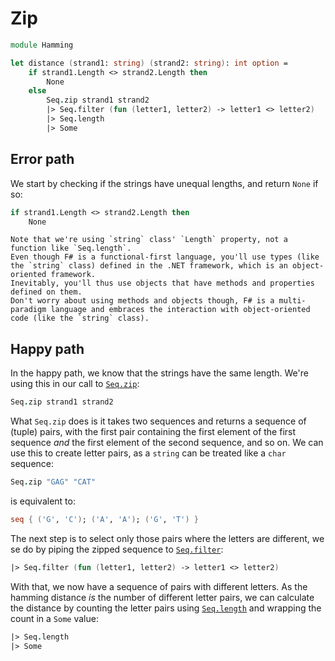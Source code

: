 # Zip

```fsharp
module Hamming

let distance (strand1: string) (strand2: string): int option =
    if strand1.Length <> strand2.Length then
        None
    else
        Seq.zip strand1 strand2
        |> Seq.filter (fun (letter1, letter2) -> letter1 <> letter2)
        |> Seq.length
        |> Some
```

## Error path

We start by checking if the strings have unequal lengths, and return `None` if so:

```fsharp
if strand1.Length <> strand2.Length then
    None
```

```exercism/note
Note that we're using `string` class' `Length` property, not a function like `Seq.length`.
Even though F# is a functional-first language, you'll use types (like the `string` class) defined in the .NET framework, which is an object-oriented framework.
Inevitably, you'll thus use objects that have methods and properties defined on them.
Don't worry about using methods and objects though, F# is a multi-paradigm language and embraces the interaction with object-oriented code (like the `string` class).
```

## Happy path

In the happy path, we know that the strings have the same length.
We're using this in our call to [`Seq.zip`][seq.zip]:

```fsharp
Seq.zip strand1 strand2
```

What `Seq.zip` does is it takes two sequences and returns a sequence of (tuple) pairs, with the first pair containing the first element of the first sequence _and_ the first element of the second sequence, and so on.
We can use this to create letter pairs, as a `string` can be treated like a `char` sequence:

```fsharp
Seq.zip "GAG" "CAT"
```

is equivalent to:

```fsharp
seq { ('G', 'C'); ('A', 'A'); ('G', 'T') }
```

The next step is to select only those pairs where the letters are different, we se do by piping the zipped sequence to [`Seq.filter`][seq.filter]:

```fsharp
|> Seq.filter (fun (letter1, letter2) -> letter1 <> letter2)
```

With that, we now have a sequence of pairs with different letters.
As the hamming distance _is_ the number of different letter pairs, we can calculate the distance by counting the letter pairs using [`Seq.length`][seq.length] and wrapping the count in a `Some` value:

```fsharp
|> Seq.length
|> Some
```

[seq.length]: https://fsharp.github.io/fsharp-core-docs/reference/fsharp-collections-seqmodule.html#length
[seq.filter]: https://fsharp.github.io/fsharp-core-docs/reference/fsharp-collections-seqmodule.html#filter
[seq.zip]: https://fsharp.github.io/fsharp-core-docs/reference/fsharp-collections-seqmodule.html#zip
